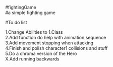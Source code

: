 #fightingGame  <br />
#a simple fighting game <br/>







#To do list <br />

1.Change Abilities to 1.Class <br />
2.Add function do help with animation sequence<br />
3.Add movement stopping when attacking <br/>
4.Finish and polish character1 collisions and stuff<br />
5.Do a chroma version of the Hero<br />
X.Add running backwards <br />
